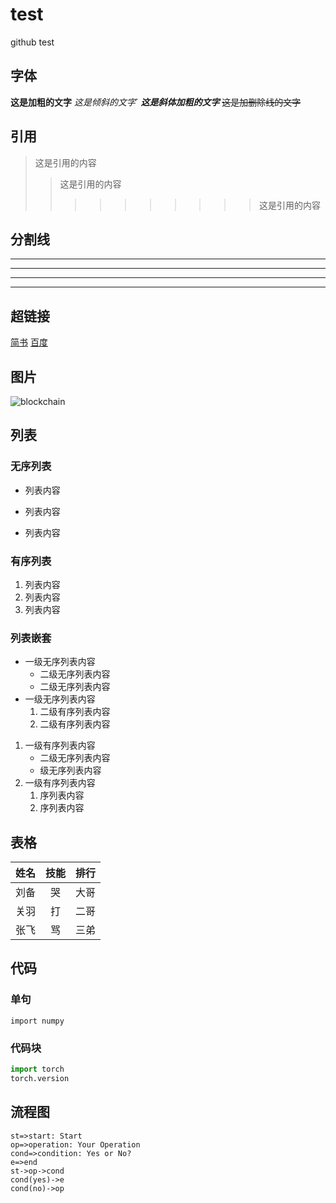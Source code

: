 # test
github test
## 字体
**这是加粗的文字**
*这是倾斜的文字*`
***这是斜体加粗的文字***
~~这是加删除线的文字~~
## 引用
>这是引用的内容
>>这是引用的内容
>>>>>>>>>>这是引用的内容
## 分割线
---
----
***
*****
## 超链接
[简书](http://jianshu.com)
[百度](http://baidu.com)
## 图片
![blockchain](https://ss0.bdstatic.com/70cFvHSh_Q1YnxGkpoWK1HF6hhy/it/u=702257389,1274025419&fm=27&gp=0.jpg "区块链")
## 列表
### 无序列表
- 列表内容
+ 列表内容
* 列表内容
### 有序列表
1. 列表内容
2. 列表内容
3. 列表内容
### 列表嵌套
- 一级无序列表内容
   - 二级无序列表内容
   - 二级无序列表内容
- 一级无序列表内容
   1. 二级有序列表内容
   2. 二级有序列表内容
1. 一级有序列表内容
   - 二级无序列表内容
   - 级无序列表内容
2. 一级有序列表内容
   1. 序列表内容
   2. 序列表内容
## 表格
姓名|技能|排行
--|:--:|--:
刘备|哭|大哥
关羽|打|二哥
张飞|骂|三弟
## 代码
### 单句
`import numpy`
### 代码块
```python
import torch
torch.version
```
## 流程图
```flow
st=>start: Start
op=>operation: Your Operation
cond=>condition: Yes or No?
e=>end
st->op->cond
cond(yes)->e
cond(no)->op
```
















